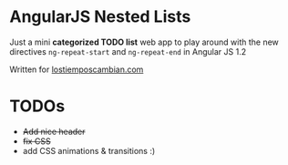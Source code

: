 AngularJS Nested Lists
====================

Just a mini **categorized TODO list** web app to play around with the new directives ```ng-repeat-start``` and ```ng-repeat-end``` in Angular JS 1.2

Written for [lostiemposcambian.com](http://www.lostiemposcambian.com/blog/)

TODOs
===============
 - ~~Add nice header~~
 - ~~fix CSS~~
 - add CSS animations & transitions :)
